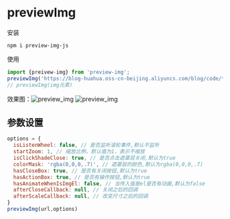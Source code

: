 # previewImg

安装

```shell
npm i preview-img-js
```

使用

```js
import {preivew-img} from 'preview-img';
previewImg('https://blog-huahua.oss-cn-beijing.aliyuncs.com/blog/code/typora-user-images/image-20221016081802807.png')
// previewImg(img元素)
```

效果图：![preview_img](https://blog-huahua.oss-cn-beijing.aliyuncs.com/blog/code/preview_img.png)
![preview_img](https://blog-huahua.oss-cn-beijing.aliyuncs.com/blog/code/preview_img.gif)

## 参数设置

```js
options = {
  isListenWheel: false, // 是否监听滚轮事件,默认不监听
  startZoom: 1, // 缩放比例，默认值为1，表示不缩放
  isClickShadeClose: true, // 是否点击遮罩层关闭,默认为true
  colorMask: 'rgba(0,0,0,.7)', // 遮罩层的颜色,默认为rgba(0,0,0,.7)
  hasCloseBox: true, // 是否有关闭按钮,默认为true
  hasActionBox: true, // 是否有操作按钮,默认为true
  hasAnimateWhenIsImgEl: false, // 当传入值是el是否有动画,默认为false
  afterCloseCallback: null, // 关闭之后的回调
  afterScaleCallback: null, // 改变尺寸之后的回调
}
previewImg(url,options)
```


